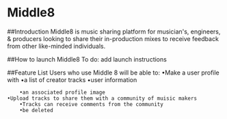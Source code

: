 # Middle8

##Introduction
		Middle8 is music sharing platform for musician's, engineers, & producers 
		looking to share their in-production mixes to receive feedback from other
		like-minded individuals.

##How to launch Middle8
	To do: add launch instructions

##Feature List
Users who use Middle 8 will be able to:
	•Make a user profile with 
		•a list of creator tracks
		•user information

		•an associated profile image
	•Upload tracks to share them with a community of muisic makers
		•Tracks can receive comments from the community
		•be deleted
